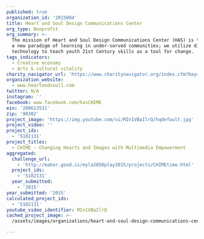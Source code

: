 ```yaml
---
published: true
organization_id: '2015084'
title: Heart and Soul Design Communications Center
org_type: Nonprofit
org_summary: >-
  The mission of Heart and Soul Design Communications Center (HAS) is to create
  a new paradigm of learning in under-served communities; we utilize digital
  technology to teach youth 21st Century skills as a tool for change.
tags_indicators:
  - Creative economy
  - Arts & cultural vitality
charity_navigator_url: 'https://www.charitynavigator.org/index.cfm?bay=search.profile&ein=200613531'
organization_website:
  - www.heartandsoul1.com
twitter: N/A
instagram: ''
facebook: www.facebook.com/hasCHIME
ein: '200613531'
zip: '90302'
project_image: 'https://img.youtube.com/vi/MIn1VBaIlrQ/hqdefault.jpg'
project_video: ''
project_ids:
  - '5102131'
project_titles:
  - CHIME - Changing Hearts and Images with Multimedia Empowerment
aggregated:
  challenge_url:
    - 'http://maker.good.is/myla2050play2015/projects/CHIMEtime.html'
  project_ids:
    - '5102131'
  year_submitted:
    - '2015'
year_submitted: '2015'
calculated_project_ids:
  - '5102131'
youtube_video_identifier: MIn1VBaIlrQ
cached_project_image: >-
  /assets/images/organizations/heart-and-soul-design-communications-center/img.youtube.com/vi/MIn1VBaIlrQ/hqdefault.jpg

---
```

